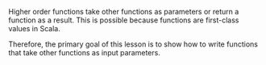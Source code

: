 Higher order functions take other functions as parameters or return a function as a result. This is possible because functions are first-class values in Scala.

Therefore, the primary goal of this lesson is to show how to write functions that take other functions as input parameters.
<!--stackedit_data:
eyJoaXN0b3J5IjpbLTEwMzc4MzE1MzksLTg5Mzc2ODg0LC0xMD
c5NDM0MTM3LC01NjUxMTM2MzcsLTE1Njk5MDQxNDIsMTgxNDgz
NDQyNywyMDI3MDU2NjczLC0xMjU5ODkwMDYxLC0xNDUzNjgwNj
ksMTM0MjI3MjU4MSwxNDQ2NDMyNjU1LDEyOTY1MjAwODYsLTIw
ODg3NDY2MTIsLTE4NzYwNzQ2NjAsLTE1NTk1ODc2MDcsNzM4MD
kwNjMwLC0xMTUwNDEyMTE2LDkwNzEyNzY3MywtMjA4ODc0NjYx
MiwyMDM5NjM1NjJdfQ==
-->